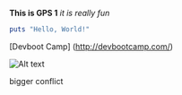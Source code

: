 **This is GPS 1**
*it is really fun*

```ruby
puts "Hello, World!" 
```

[Devboot Camp]
(http://devbootcamp.com/)

![Alt text](/c/Sites/Phase-0-gps1/working.png)

bigger conflict